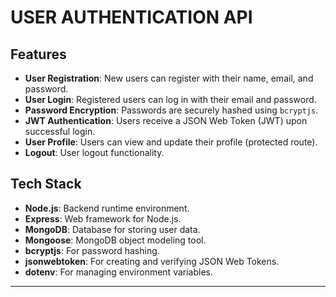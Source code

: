 ﻿# USER AUTHENTICATION API

## Features

- **User Registration**: New users can register with their name, email, and password.
- **User Login**: Registered users can log in with their email and password.
- **Password Encryption**: Passwords are securely hashed using `bcryptjs`.
- **JWT Authentication**: Users receive a JSON Web Token (JWT) upon successful login.
- **User Profile**: Users can view and update their profile (protected route).
- **Logout**: User logout functionality.

## Tech Stack

- **Node.js**: Backend runtime environment.
- **Express**: Web framework for Node.js.
- **MongoDB**: Database for storing user data.
- **Mongoose**: MongoDB object modeling tool.
- **bcryptjs**: For password hashing.
- **jsonwebtoken**: For creating and verifying JSON Web Tokens.
- **dotenv**: For managing environment variables.

---


